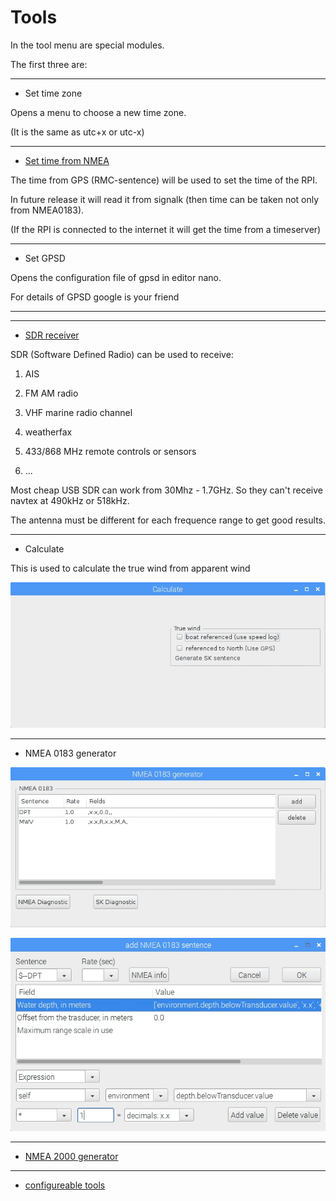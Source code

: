 # Tools

In the tool menu are special modules.

The first three are:

---

* Set time zone

Opens a menu to choose a new time zone.

\(It is the same as utc+x or utc-x\)

---

* [Set time from NMEA](/en/system-time-from-nmea.md)

The time from GPS \(RMC-sentence\) will be used to set the time of the RPI.

In future release it will read it from signalk \(then time can be taken not only from NMEA0183\).

\(If the RPI is connected to the internet it will get the time from a timeserver\)

---

* Set GPSD

Opens the configuration file of gpsd in editor nano.

For details of GPSD google is your friend

---

---

* [SDR receiver](/en/sdr_ais.md)

SDR \(Software Defined Radio\) can be used to receive:

1. AIS

2. FM AM radio

3. VHF marine radio channel

4. weatherfax

5. 433/868 MHz remote controls or sensors

6. ...


Most cheap USB SDR can work from 30Mhz - 1.7GHz. So they can't receive navtex at 490kHz or 518kHz.

The antenna must be different for each frequence range to get good results.

---

* Calculate

This is used to calculate the true wind from apparent wind

![](/en/Calculate.jpg)

---

* NMEA 0183 generator

![](/en/nmea0183generator.jpg)

![](/en/nmea0183generatorForm.jpg)

---

* [NMEA 2000 generator](/en/nmea-2k.md)

---

* [configureable tools](/en/tools-defined.md)




